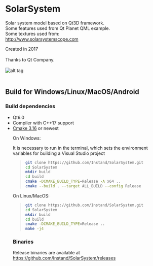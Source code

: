 # SolarSystem
Solar system model based on Qt3D framework. <br />
Some features used from Qt Planet QML example. <br />
Some textures used from: <br />
http://www.solarsystemscope.com <br />

Created in 2017 <br />
<br />
Thanks to Qt Company. <br />
<br />
![alt tag](http://ipic.su/img/img7/fs/SolarSystemScreen.1562931855.jpg) <br />
<br />

<h2>Build for Windows/Linux/MacOS/Android</h2>
<h3>Build dependencies</h3>
<ul>
<li>Qt6.0</li>
<li>Compiler with C++17 support</li>
<li><a href="https://cmake.org/download/">Cmake 3.16</a> or newest</li>

On Windows:<br/>

It is necessary to run in the terminal, which sets the environment variables for building a Visual Studio project

>```sh
>git clone https://github.com/Instand/SolarSystem.git
>cd SolarSystem
>mkdir build
>cd build
>cmake -DCMAKE_BUILD_TYPE=Release -A x64 ..
>cmake --build . --target ALL_BUILD --config Release
On Linux/MacOS:<br/>
>```sh
>git clone https://github.com/Instand/SolarSystem.git
>cd SolarSystem
>mkdir build
>cd build
>cmake -DCMAKE_BUILD_TYPE=Release ..
>make -j4

<h3>Binaries</h3>

Release binaries are available at https://github.com/Instand/SolarSystem/releases <br />
